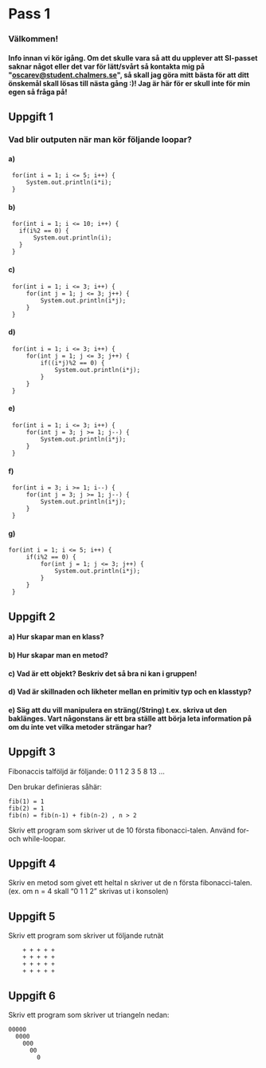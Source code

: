 

# Pass 1

### Välkommen!

#### Info innan vi kör igång. Om det skulle vara så att du upplever att SI-passet saknar något eller det var för lätt/svårt så kontakta mig på "oscarev@student.chalmers.se", så skall jag göra mitt bästa för att ditt önskemål skall lösas till nästa gång :)! Jag är här för er skull inte för min egen så fråga på! 


## Uppgift 1
### Vad blir outputen när man kör följande loopar?

#### a)
     for(int i = 1; i <= 5; i++) {
         System.out.println(i*i);
     }

#### b)
     for(int i = 1; i <= 10; i++) {
       if(i%2 == 0) {
           System.out.println(i);
       }
     }

#### c)
     for(int i = 1; i <= 3; i++) {
         for(int j = 1; j <= 3; j++) {
             System.out.println(i*j);
         }
     }

#### d)
     for(int i = 1; i <= 3; i++) {
         for(int j = 1; j <= 3; j++) {
             if((i*j)%2 == 0) {
                 System.out.println(i*j);
             }
         }
     }

#### e)
     for(int i = 1; i <= 3; i++) {
         for(int j = 3; j >= 1; j--) {
             System.out.println(i*j);
         }
     }

#### f)
     for(int i = 3; i >= 1; i--) {
         for(int j = 3; j >= 1; j--) {
             System.out.println(i*j);
         }
     }

#### g)
    for(int i = 1; i <= 5; i++) {
         if(i%2 == 0) {
             for(int j = 1; j <= 3; j++) {
                 System.out.println(i*j);
             }
         }
     }


## Uppgift 2

#### a) Hur skapar man en klass?

#### b) Hur skapar man en metod?

#### c) Vad är ett objekt? Beskriv det så bra ni kan i gruppen!

#### d) Vad är skillnaden och likheter mellan en primitiv typ och en klasstyp?

#### e) Säg att du vill manipulera en sträng(/String) t.ex. skriva ut den baklänges. Vart någonstans är ett bra ställe att börja leta information på om du inte vet vilka metoder strängar har?

## Uppgift 3
Fibonaccis talföljd är följande: 0 1 1 2 3 5 8 13 ...

Den brukar definieras såhär:

    fib(1) = 1
    fib(2) = 1
    fib(n) = fib(n-1) + fib(n-2) , n > 2

Skriv ett program som skriver ut de 10 första fibonacci-talen. Använd for- och while-loopar.

## Uppgift 4
Skriv en metod som givet ett heltal n skriver ut de n första fibonacci-talen.
(ex. om n = 4 skall “0 1 1 2” skrivas ut i konsolen)

## Uppgift 5
Skriv ett program som skriver ut följande rutnät

        + + + + +
        + + + + +
        + + + + +
        + + + + +

## Uppgift 6
Skriv ett program som skriver ut triangeln nedan:

    00000
      0000
        000
          00
            0

